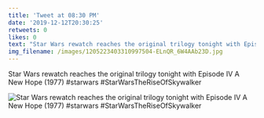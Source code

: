 ```yaml
---
title: 'Tweet at 08:30 PM'
date: '2019-12-12T20:30:25'
retweets: 0
likes: 0
text: "Star Wars rewatch reaches the original trilogy tonight with Episode IV A New Hope (1977) #starwars #StarWarsTheRiseOfSkywalker"
img_filename: /images/1205223403310997504-ELnQR_6W4AAb23D.jpg
---
```

Star Wars rewatch reaches the original trilogy tonight with Episode IV A New Hope (1977) #starwars #StarWarsTheRiseOfSkywalker

![Star Wars rewatch reaches the original trilogy tonight with Episode IV A New Hope (1977) #starwars #StarWarsTheRiseOfSkywalker](/images/1205223403310997504-ELnQR_6W4AAb23D.jpg "Star Wars rewatch reaches the original trilogy tonight with Episode IV A New Hope (1977) #starwars #StarWarsTheRiseOfSkywalker")